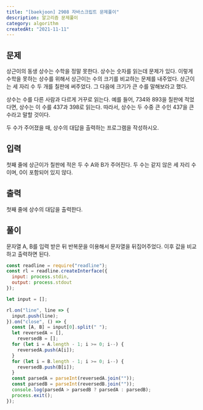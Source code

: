 ```yaml
---
title: "[baekjoon] 2908 자바스크립트 문제풀이"
description: 알고리즘 문제풀이
category: algorithm
createdAt: "2021-11-11"
---
```


## 문제

상근이의 동생 상수는 수학을 정말 못한다. 상수는 숫자를 읽는데 문제가 있다. 이렇게 수학을 못하는 상수를 위해서 상근이는 수의 크기를 비교하는 문제를 내주었다. 상근이는 세 자리 수 두 개를 칠판에 써주었다. 그 다음에 크기가 큰 수를 말해보라고 했다.

상수는 수를 다른 사람과 다르게 거꾸로 읽는다. 예를 들어, 734와 893을 칠판에 적었다면, 상수는 이 수를 437과 398로 읽는다. 따라서, 상수는 두 수중 큰 수인 437을 큰 수라고 말할 것이다.

두 수가 주어졌을 때, 상수의 대답을 출력하는 프로그램을 작성하시오.

## 입력

첫째 줄에 상근이가 칠판에 적은 두 수 A와 B가 주어진다. 두 수는 같지 않은 세 자리 수이며, 0이 포함되어 있지 않다.

## 출력

첫째 줄에 상수의 대답을 출력한다.

## 풀이

문자열 A, B를 입력 받은 뒤 반복문을 이용해서 문자열을 뒤집어주었다. 이후 값을 비교하고 출력하면 된다.

```js
const readline = require("readline");
const rl = readline.createInterface({
  input: process.stdin,
  output: process.stdout
});

let input = [];

rl.on("line", line => {
  input.push(line);
}).on("close", () => {
  const [A, B] = input[0].split(" ");
  let reversedA = [],
    reversedB = [];
  for (let i = A.length - 1; i >= 0; i--) {
    reversedA.push(A[i]);
  }
  for (let i = B.length - 1; i >= 0; i--) {
    reversedB.push(B[i]);
  }
  const parsedA = parseInt(reversedA.join(""));
  const parsedB = parseInt(reversedB.join(""));
  console.log(parsedA > parsedB ? parsedA : parsedB);
  process.exit();
});
```
